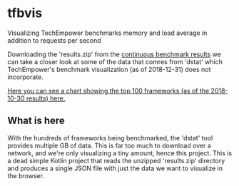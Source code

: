 # tfbvis
Visualizing TechEmpower benchmarks memory and load average in addition to requests per second

Downloading the 'results.zip' from the [continuous benchmark results](https://tfb-status.techempower.com/results/56076e97-0658-46a1-81bb-6f8890f2e85e) we can take a closer look at some of the data that comres from 'dstat' which TechEmpower's benchmark visualization (as of 2018-12-31) does not incorporate.

[Here you can see a chart showing the top 100 frameworks (as of the 2018-10-30 results) here.](https://johnsabr.github.io/tfbvis/)

## What is here

With the hundreds of frameworks being benchmarked, the 'dstat' tool provides multiple GB of data. This is far too much to download over a network, and we're only visualizing a tiny amount, hence this project. This is a dead simple Kotlin project that reads the unzipped 'results.zip' directory and produces a single JSON file with just the data we want to visualize in the browser.
